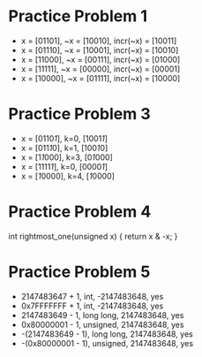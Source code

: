 Practice Problem 1
==================


* x = [01101], ~x = [10010], incr(~x) = [10011]
* x = [01110], ~x = [10001], incr(~x) = [10010]
* x = [11000], ~x = [00111], incr(~x) = [01000]
* x = [11111], ~x = [00000], incr(~x) = [00001]
* x = [10000], ~x = [01111], incr(~x) = [10000]


Practice Problem 3
==================

* x = [0110*1*], k=0, [1001*1*]
* x = [011*1*0], k=1, [100*1*0]
* x = [1*1*000], k=3, [0*1*000]
* x = [1111*1*], k=0, [0000*1*]
* x = [*1*0000], k=4, [*1*0000]

Practice Problem 4
==================

int rightmost_one(unsigned x)
{
    return x & -x;
}

Practice Problem 5
==================

* 2147483647 + 1, int, -2147483648, yes
* 0x7FFFFFFF + 1, int, -2147483648, yes
* 2147483649 - 1, long long, 2147483648, yes
* 0x80000001 - 1, unsigned, 2147483648, yes
* -(2147483649 - 1), long long, 2147483648, yes
* -(0x80000001 - 1), unsigned, 2147483648, yes

